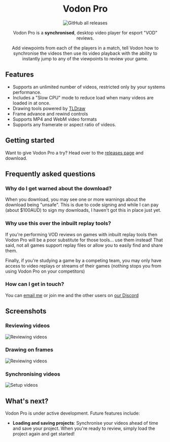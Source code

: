 <div align="center">

# Vodon Pro

![GitHub all releases](https://img.shields.io/github/downloads/Rodeoclash/vodon-pro/total?style=flat-square)

Vodon Pro is a **synchronised**, desktop video player for esport "VOD" reviews.

Add viewpoints from each of the players in a match, tell Vodon how to synchronise the videos then use its video playback with the ability to instantly jump to any of the viewpoints to review your game.

</div>

## Features

- Supports an unlimited number of videos, restricted only by your systems performance.
- Includes a "Slow CPU" mode to reduce load when many videos are loaded in at once.
- Drawing tools powered by [TLDraw](https://github.com/tldraw/tldraw)
- Frame advance and rewind controls
- Supports MP4 and WebM video formats
- Supports any framerate or aspect ratio of videos.

## Getting started

Want to give Vodon Pro a try? Head over to the [releases page](https://github.com/Rodeoclash/vodon-pro/releases) and download.

## Frequently asked questions

### Why do I get warned about the download?

When you download, you may see one or more warnings about the download being "unsafe". This is due to code signing and while I can pay (about $100AUD) to sign my downloads, I haven't got this in place just yet.

### Why use this over the inbuilt replay tools?

If you're performing VOD reviews on games with inbuilt replay tools then Vodon Pro will be a poor substitute for those tools... use them instead! That said, not all games support replay files or allow you to easily find and share them.

Finally, if you're studying a game by a competing team, you may only have access to video replays or streams of their games (nothing stops you from using Vodon Pro on your competitors)

### How can I get in touch?

You can [email me](mailto:sam@vodon.gg) or join me and the other users on [our Discord](https://discord.gg/EaJdhHtZEk)

## Screenshots

### Reviewing videos

![Reviewing videos](https://raw.githubusercontent.com/Rodeoclash/vodon-pro/main/screenshots/review.png)

### Drawing on frames

![Reviewing videos](https://raw.githubusercontent.com/Rodeoclash/vodon-pro/main/screenshots/drawing.png)

### Synchronising videos

![Setup videos](https://raw.githubusercontent.com/Rodeoclash/vodon-pro/main/screenshots/setup.png)

## What's next?

Vodon Pro is under active development. Future features include:

- **Loading and saving projects**: Synchronise your videos ahead of time and save your project. When you're ready to review, simply load the project again and get started!
